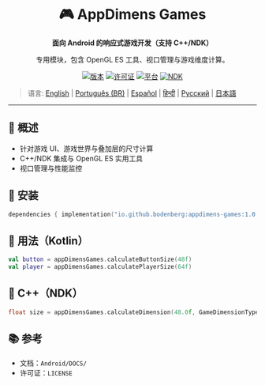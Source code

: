 <div align="center">
    <h1>🎮 AppDimens Games</h1>
    <p><strong>面向 Android 的响应式游戏开发（支持 C++/NDK）</strong></p>
    <p>专用模块，包含 OpenGL ES 工具、视口管理与游戏维度计算。</p>

[![版本](https://img.shields.io/badge/version-1.0.8-blue.svg)](https://github.com/bodenberg/appdimens/releases)
[![许可证](https://img.shields.io/badge/license-Apache%202.0-green.svg)](../../../LICENSE)
[![平台](https://img.shields.io/badge/platform-Android%2023+-orange.svg)](https://developer.android.com/)
[![NDK](https://img.shields.io/badge/NDK-r21+-green.svg)](https://developer.android.com/ndk)
</div>

> 语言: [English](../../../../Android/appdimens_games/README.md) | [Português (BR)](../../pt-BR/Android/appdimens_games/README.md) | [Español](../../es/Android/appdimens_games/README.md) | [हिन्दी](../../hi/Android/appdimens_games/README.md) | [Русский](../../ru/Android/appdimens_games/README.md) | [日本語](../../ja/Android/appdimens_games/README.md)

---

## 🎯 概述
- 针对游戏 UI、游戏世界与叠加层的尺寸计算
- C++/NDK 集成与 OpenGL ES 实用工具
- 视口管理与性能监控

## 🚀 安装
```kotlin
dependencies { implementation("io.github.bodenberg:appdimens-games:1.0.8") }
```

## 🎨 用法（Kotlin）
```kotlin
val button = appDimensGames.calculateButtonSize(48f)
val player = appDimensGames.calculatePlayerSize(64f)
```

## 🧩 C++（NDK）
```cpp
float size = appDimensGames.calculateDimension(48.0f, GameDimensionType::FIXED);
```

## 📚 参考
- 文档：`Android/DOCS/`
- 许可证：`LICENSE`
